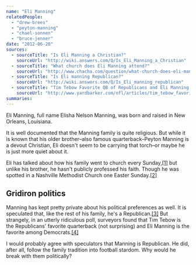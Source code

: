 ```yaml
---
name: "Eli Manning"
relatedPeople:
  - "drew-brees"
  - "peyton-manning"
  - "chael-sonnen"
  - "bruce-jenner"
date: "2012-06-20"
sources:
  - sourceTitle: "Is Eli Manning a Christian?"
    sourceUrl: "http://wiki.answers.com/Q/Is_Eli_Manning_a_Christian"
  - sourceTitle: "What church does Eli Manning attend?"
    sourceUrl: "http://www.chacha.com/question/what-church-does-eli-manning-attend"
  - sourceTitle: "Is Eli manning Republican?"
    sourceUrl: "http://wiki.answers.com/Q/Is_Eli_manning_republican"
  - sourceTitle: "Tim Tebow Favorite QB of Republicans and Eli Manning for Democrats"
    sourceUrl: "http://www.yardbarker.com/nfl/articles/tim_tebow_favorite_qb_of_republicans_and_eli_manning_for_democrats/8891260"
summaries:
---
```


Eli Manning, full name Elisha Nelson Manning, was born and raised in New Orleans, Louisiana.

It is well documented that the Manning family is quite religious. But while it is known that his older brother–also famous quarterback–Peyton Manning is a devout Christian, Eli doesn't seem to be carrying that torch–or maybe he is just more quiet about it.

Eli has talked about how his family went to church every Sunday,<a class="source-citation" href="#http%3A%2F%2Fwiki.answers.com%2FQ%2FIs_Eli_Manning_a_Christian" title="Is Eli Manning a Christian?">[1]</a> but unlike his brother, he hasn't publicly professed his faith. Though he was spotted in a Nashville Methodist Church one Easter Sunday.<a class="source-citation" href="#http%3A%2F%2Fwww.chacha.com%2Fquestion%2Fwhat-church-does-eli-manning-attend" title="What church does Eli Manning attend?">[2]</a>

## Gridiron politics

Manning has kept pretty private about his political preferences as well. It is speculated that, like the rest of his family, he's a Republican.<a class="source-citation" href="#http%3A%2F%2Fwiki.answers.com%2FQ%2FIs_Eli_manning_republican" title="Is Eli manning Republican?">[3]</a> But strangely, in an utterly ridiculous poll, surveyors found that Tim Tebow is the Republicans' favorite quarterback (not surprising) and Eli Manning is the favorite among Democrats.<a class="source-citation" href="#http%3A%2F%2Fwww.yardbarker.com%2Fnfl%2Farticles%2Ftim_tebow_favorite_qb_of_republicans_and_eli_manning_for_democrats%2F8891260" title="Tim Tebow Favorite QB of Republicans and Eli Manning for Democrats">[4]</a>

I would probably agree with speculators that Manning is Republican. He did, after all, follow the family tradition into football stardom. Why would he break with them politically?